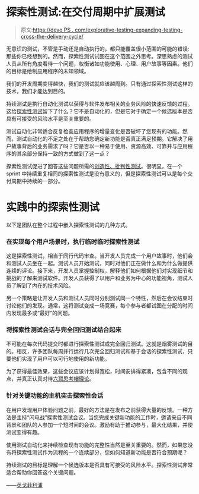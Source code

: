 # 探索性测试:在交付周期中扩展测试

> 原文:[https://devo PS . com/explorative-testing-expanding-testing-cross-the-delivery-cycle/](https://devops.com/exploratory-testing-expanding-testing-across-the-delivery-cycle/)

无意识的测试，不管是手动还是自动执行的，都只能覆盖很小范围的可能的错误:那些你已经想到的。然而，探索性测试试图在这个范围之外思考。深思熟虑的测试人员从所有角度看待一个问题，权衡诸如功能使用、心理、用户故事等因素。他们的目标是绘制应用程序的未知领域。

我们的开发周期变得越快，我们的测试就应该越周到。只有通过探索性测试这样的技术，我们才能达到目的。

持续测试是执行自动化测试以获得与软件发布相关的业务风险的快速反馈的过程。这给[探索性测试](https://www.techwell.com/techwell-insights/2017/03/3-reasons-exploratory-testing-great-agile-teams)留下了什么？它不是自动化的，但是它对于确定一个候选版本是否具有可接受的风险水平是至关重要的。

测试自动化非常适合反复检查应用程序的增量变化是否破坏了您现有的功能。然而，测试自动化的不足之处在于帮助您确定新功能是否真正满足预期。它解决了用户故事背后的业务需求了吗？它是否以一种易于使用、资源高效、可靠并与应用程序的其余部分保持一致的方式做到了这一点？

探索性测试促进了回答这些问题所需的[创造性、批判性测试](https://www.tricentis.com/blog/2017/11/24/testing-vs-checking-exploratory-testing/)。很明显，在一个 sprint 中持续重复相同的探索性测试是没有意义的，但是探索性测试可以是每个交付周期中持续的一部分。

# 实践中的探索性测试

以下是团队在整个过程中嵌入探索性测试的几种方式。

### **在实现每个用户场景时，执行临时**临时**探索性测试**

这是探索性测试，相当于同行代码审查。当开发人员完成一个用户故事时，他们会和测试人员坐在一起。测试人员开始测试，同时对他们正在做什么和为什么做提供连续的评论。接下来，开发人员掌握控制权，解释他们如何根据他们对实现细节和挑战的了解来测试软件。开发人员获得了以用户和业务为中心的功能视角，测试人员了解到了内在的技术风险。

另一个策略是让开发人员和测试人员同时分别测试同一个特性，然后在会议结束时讨论他们的发现。通常，这将测试变成一场竞赛，每个参与者都试图在分配的时间内发现最多或“最好”的问题。

### **将**探索性**测试会话与完全回归测试**结合起来

不可能在每次代码提交时都进行探索性测试或完全回归测试。这就是烟雾测试的目的。相反，许多团队每周并行运行几次完全回归测试和基于会话的探索性测试，只要他们实现了用户可以可行地使用的新功能。

为了获得最佳效果，这些会议应该计划得宽松，时间安排得紧凑，包含不同的观点，并真正认真对待[六顶思考帽理论](http://www.debonogroup.com/six_thinking_hats.php)。

### **针对关键功能的主机突击**探索性**会话**

在用户发现用户体验问题之前，最好的方法是在发布之前获得大量的反馈。一种方法是主持“闪电战”探索性测试会议。当您完成关键新功能的工作时，邀请来自不同背景和团队的人参加一个短时间的会议。激励有助于推动参与，最大化结果，并使测试变得有趣。

使用测试自动化来持续检查现有功能的完整性当然是至关重要的。然而，如果您没有将探索性测试作为流程的一个连续部分，您如何知道新功能是否符合预期呢？

持续测试的目标是理解一个候选版本是否具有可接受的风险水平。探索性测试非常适合帮助你回答这个关键问题。

——[英戈菲利浦](https://devops.com/author/ingo-philipp/)